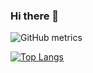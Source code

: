 ### Hi there 👋

![GitHub metrics](https://metrics.lecoq.io/Majentas)  

[![Top Langs](https://github-readme-stats.vercel.app/api/top-langs/?username=Majentas&layout=compact&theme=dark)](https://github.com/anuraghazra/github-readme-stats)

